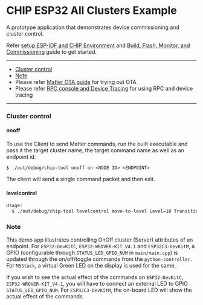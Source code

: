 # CHIP ESP32 All Clusters Example

A prototype application that demonstrates device commissioning and cluster
control.

Refer [setup ESP-IDF and CHIP Environment](#setup-esp-idf-and-chip-environment)
and
[Build, Flash, Monitor, and Commissioning](#build-flash-monitor-and-commissioning)
guide to get started.

---

-   [Cluster control](#cluster-control)
-   [Note](#note)
-   Please refer [Matter OTA guide](../../../docs/guides/esp32/ota.md) for
    trying out OTA
-   Please refer
    [RPC console and Device Tracing](../../../docs/guides/esp32/rpc_console.md)
    for using RPC and device tracing

---

### Cluster control

#### onoff

To use the Client to send Matter commands, run the built executable and pass it
the target cluster name, the target command name as well as an endpoint id.

```
$ ./out/debug/chip-tool onoff on <NODE ID> <ENDPOINT>
```

The client will send a single command packet and then exit.

#### levelcontrol

```bash
Usage:
  $ ./out/debug/chip-tool levelcontrol move-to-level Level=10 TransitionTime=0 OptionMask=0 OptionOverride=0 <NODE ID> <ENDPOINT>
```

### Note

This demo app illustrates controlling OnOff cluster (Server) attributes of an
endpoint. For `ESP32-DevKitC`, `ESP32-WROVER-KIT_V4.1` and `ESP32C3-DevKitM`, a
GPIO (configurable through `STATUS_LED_GPIO_NUM` in `main/main.cpp`) is updated
through the on/off/toggle commands from the `python-controller`. For `M5Stack`,
a virtual Green LED on the display is used for the same.

If you wish to see the actual effect of the commands on `ESP32-DevKitC`,
`ESP32-WROVER-KIT_V4.1`, you will have to connect an external LED to GPIO
`STATUS_LED_GPIO_NUM`. For `ESP32C3-DevKitM`, the on-board LED will show the
actual effect of the commands.
